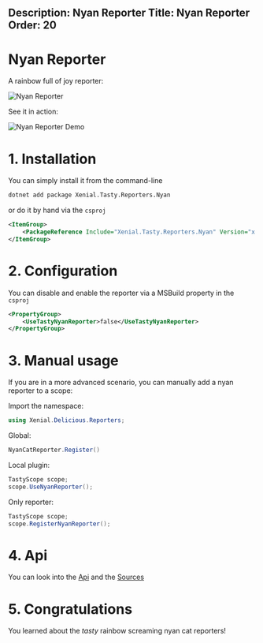 Description: Nyan Reporter
Title: Nyan Reporter
Order: 20
---

# Nyan Reporter

A rainbow full of joy reporter:

<img src="/assets/img/plugins/reporters/nyan-reporter.png" class="img-screenshot" alt="Nyan Reporter">

See it in action:

<img src="/assets/img/plugins/reporters/nyan-reporter.gif" class="img-screenshot" alt="Nyan Reporter Demo">

# 1. Installation

You can simply install it from the command-line

```cmd
dotnet add package Xenial.Tasty.Reporters.Nyan
```

or do it by hand via the `csproj`

```xml
<ItemGroup>
    <PackageReference Include="Xenial.Tasty.Reporters.Nyan" Version="x.x.x" />
</ItemGroup>
```

# 2. Configuration

You can disable and enable the reporter via a MSBuild property in the `csproj`

```xml
<PropertyGroup>
    <UseTastyNyanReporter>false</UseTastyNyanReporter>
</PropertyGroup>
```

# 3. Manual usage

If you are in a more advanced scenario, you can manually add a nyan reporter to a scope:

Import the namespace:

```cs
using Xenial.Delicious.Reporters;
```

Global:

```cs
NyanCatReporter.Register()
```

Local plugin:

```cs
TastyScope scope;
scope.UseNyanReporter();
```

Only reporter:

```cs
TastyScope scope;
scope.RegisterNyanReporter();
```

# 4. Api

You can look into the [Api](/api/Xenial.Delicious.Reporters/NyanReporter) and the [Sources](https://github.com/xenial-io/Tasty/blob/master/src/Xenial.Tasty.Reporters.Nyan/Reporters/Reporters.NyanCat.cs)

# 5. Congratulations

You learned about the *tasty* rainbow screaming nyan cat reporters!
